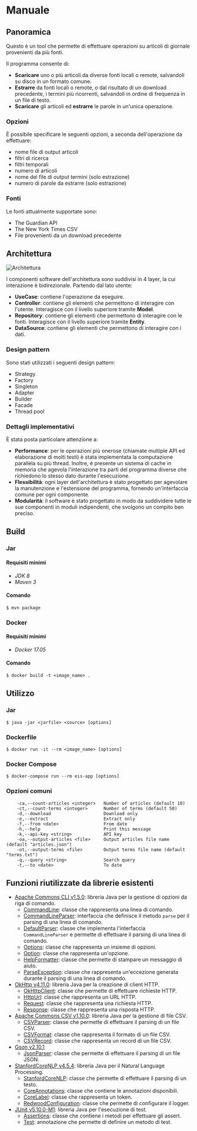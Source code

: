 # Manuale

## Panoramica

Questo è un tool che permette di effettuare operazioni su articoli di giornale provenienti da più fonti.

Il programma consente di:

- **Scaricare** uno o più articoli da diverse fonti locali o remote, salvandoli su disco in un formato comune.
- **Estrarre** da fonti locali o remote, o dal risultato di un download precedente, i termini più ricorrenti, salvandoli in ordine di frequenza in un file di testo.
- **Scaricare** gli articoli ed **estrarre** le parole in un'unica operazione.

### Opzioni

È possibile specificare le seguenti opzioni, a seconda dell'operazione da effettuare:

- nome file di output articoli
- filtri di ricerca
- filtri temporali
- numero di articoli
- nome del file di output termini (solo estrazione)
- numero di parole da estrarre (solo estrazione)

### Fonti

Le fonti attualmente supportate sono:
- The Guardian API
- The New York Times CSV
- File provenienti da un download precedente

## Architettura

![Architettura](architecture.svg)

I componenti software dell'architettura sono suddivisi in 4 layer, la cui interazione è bidirezionale. Partendo dal lato utente:

- **UseCase**: contiene l'operazione da eseguire.
- **Controller**: contiene gli elementi che permettono di interagire con l'utente. Interagisce con il livello superiore tramite **Model**.
- **Repository**: contiene gli elementi che permettono di interagire con le fonti. Interagisce con il livello superiore tramite **Entity**.
- **DataSource**: contiene gli elementi che permettono di interagire con i dati.

### Design pattern

Sono stati utilizzati i seguenti design pattern:

- Strategy <Tutti i layer con context>
- Factory <RepositoryFactory> <UseCaseFactory>
- Singleton <Repositories> <AsyncExecutor>
- Adapter <Repositories> 
- Builder <ContextBuilder>
- Facade <Tutti i layer> 
- Thread pool <TheGuardianDataSource> <TermsDataSource>

### Dettagli implementativi

È stata posta particolare attenzione a:
- **Performance**: per le operazioni più onerose (chiamate multiple API ed elaborazione di molti testi) è stata implementata la computazione parallela su più thread.
  Inoltre, è presente un sistema di cache in memoria che agevola l'interazione tra parti del programma diverse che richiedono lo stesso dato durante l'esecuzione.
- **Flessibilità**: ogni layer dell'architettura è stato progettato per agevolare la manutenzione e l'estensione del programma, fornendo un'interfaccia comune per ogni componente.
- **Modularità**: il software è stato progettato in modo da suddividere tutte le sue componenti in moduli indipendenti, che svolgono un compito ben preciso.

## Build

### Jar

#### Requisiti minimi

- _JDK 8_
- _Maven 3_

#### Comando

    $ mvn package

### Docker

#### Requisiti minimi

- _Docker 17.05_

#### Comando

    $ docker build -t <image_name> .

## Utilizzo

### Jar

    $ java -jar <jarfile> <source> [options]

### Dockerfile

    $ docker run -it --rm <image_name> [options]

### Docker Compose

    $ docker-compose run --rm eis-app [options]

### Opzioni comuni

        -ca,--count-articles <integer>   Number of articles (default 10)
        -ct,--count-terms <integer>      Number of terms (default 50)
        -d,--download                    Download only
        -e,--extract                     Extract only
        -f,--from <date>                 From date
        -h,--help                        Print this message
        -k,--api-key <string>            API key
        -oa,--output-articles <file>     Output articles file name (default "articles.json")
        -ot,--output-terms <file>        Output terms file name (default "terms.txt")
        -q,--query <string>              Search query
        -t,--to <date>                   To date

## Funzioni riutilizzate da librerie esistenti

- [Apache Commons CLI v1.5.0](https://commons.apache.org/proper/commons-cli/): libreria Java per la gestione di opzioni da riga
  di comando.
    - [CommandLine](https://commons.apache.org/proper/commons-cli/javadocs/api-release/org/apache/commons/cli/CommandLine.html):
      classe che rappresenta una linea di comando.
    - [CommandLineParser](https://commons.apache.org/proper/commons-cli/javadocs/api-release/org/apache/commons/cli/CommandLineParser.html):
      interfaccia che definisce il metodo `parse` per il parsing di una linea di comando.
    - [DefaultParser](https://commons.apache.org/proper/commons-cli/javadocs/api-release/org/apache/commons/cli/DefaultParser.html):
      classe che implementa l'interfaccia `CommandLineParser` e permette di effettuare il parsing di una linea di
      comando.
    - [Options](https://commons.apache.org/proper/commons-cli/javadocs/api-release/org/apache/commons/cli/Options.html):
      classe che rappresenta un insieme di opzioni.
    - [Option](https://commons.apache.org/proper/commons-cli/javadocs/api-release/org/apache/commons/cli/Option.html):
      classe che rappresenta un'opzione.
    - [HelpFormatter](https://commons.apache.org/proper/commons-cli/javadocs/api-release/org/apache/commons/cli/HelpFormatter.html):
      classe che permette di stampare un messaggio di aiuto.
    - [ParseException](https://commons.apache.org/proper/commons-cli/javadocs/api-release/org/apache/commons/cli/ParseException.html):
      classe che rappresenta un'eccezione generata durante il parsing di una linea di comando.
- [OkHttp v4.11.0](https://square.github.io/okhttp/): libreria Java per la creazione di client HTTP.
    - [OkHttpClient](https://square.github.io/okhttp/4.x/okhttp/okhttp3/-ok-http-client/): classe che permette di
      effettuare richieste HTTP.
    - [HttpUrl](https://square.github.io/okhttp/4.x/okhttp/okhttp3/-http-url/): classe che rappresenta un URL HTTP.
    - [Request](https://square.github.io/okhttp/4.x/okhttp/okhttp3/-request/): classe che rappresenta una richiesta
      HTTP.
    - [Response](https://square.github.io/okhttp/4.x/okhttp/okhttp3/-response/): classe che rappresenta una risposta
      HTTP.
- [Apache Commons CSV v1.10.0](https://commons.apache.org/proper/commons-csv/): libreria Java per la gestione di file CSV.
    - [CSVParser](https://commons.apache.org/proper/commons-csv/apidocs/org/apache/commons/csv/CSVParser.html): classe
      che permette di effettuare il parsing di un file CSV.
    - [CSVFormat](https://commons.apache.org/proper/commons-csv/apidocs/org/apache/commons/csv/CSVFormat.html): classe
      che rappresenta il formato di un file CSV.
    - [CSVRecord](https://commons.apache.org/proper/commons-csv/apidocs/org/apache/commons/csv/CSVRecord.html): classe
      che rappresenta un record di un file CSV.
- [Gson v2.10.1](https://www.javadoc.io/doc/com.google.code.gson/gson/latest/com.google.gson/module-summary.html)
    - [JsonParser](https://www.javadoc.io/doc/com.google.code.gson/gson/latest/com.google.gson/com.google.gson.JsonParser.html):
      classe che permette di effettuare il parsing di un file JSON.
- [StanfordCoreNLP v4.5.4](https://stanfordnlp.github.io/CoreNLP/): libreria Java per il Natural Language Processing.
    - [StanfordCoreNLP](https://stanfordnlp.github.io/CoreNLP/api.html): classe che permette di effettuare il parsing
      di un testo.
    - [CoreAnnotations](https://stanfordnlp.github.io/CoreNLP/api.html): classe che contiene le annotazioni
      disponibili.
    - [CoreLabel](https://stanfordnlp.github.io/CoreNLP/api.html): classe che rappresenta un token.
    - [RedwoodConfiguration](https://stanfordnlp.github.io/CoreNLP/api.html): classe che permette di configurare il
      logger.
- [JUnit v5.10.0-M1](https://junit.org/junit5/docs/current/user-guide/): libreria Java per l'esecuzione di test.
    - [Assertions](https://junit.org/junit5/docs/current/api/org.junit.jupiter.api/org/junit/jupiter/api/Assertions.html):
      classe che contiene i metodi per effettuare gli assert.
    - [Test](https://junit.org/junit5/docs/current/api/org.junit.jupiter.api/org/junit/jupiter/api/Test.html): annotazione
      che permette di definire un metodo di test.
